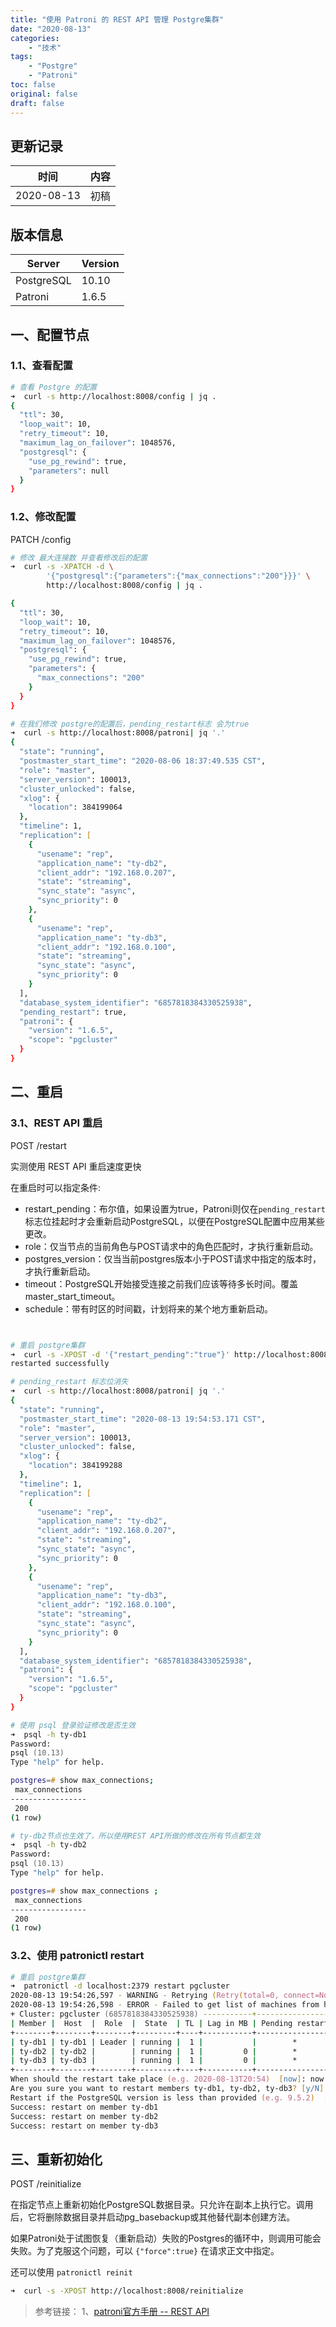 ```yaml
---
title: "使用 Patroni 的 REST API 管理 Postgre集群"
date: "2020-08-13"
categories:
    - "技术"
tags:
    - "Postgre"
    - "Patroni"
toc: false
original: false
draft: false
---
```


## 更新记录

| 时间       | 内容 |
| ---------- | ---- |
| 2020-08-13 | 初稿 |

## 版本信息

| Server     | Version |
| ---------- | ------- |
| PostgreSQL | 10.10   |
| Patroni    | 1.6.5   |

## 一、配置节点

### 1.1、查看配置

``` zsh
# 查看 Postgre 的配置
➜  curl -s http://localhost:8008/config | jq .
{
  "ttl": 30,
  "loop_wait": 10,
  "retry_timeout": 10,
  "maximum_lag_on_failover": 1048576,
  "postgresql": {
    "use_pg_rewind": true,
    "parameters": null
  }
}
```

### 1.2、修改配置

PATCH /config

``` zsh
# 修改 最大连接数 并查看修改后的配置
➜  curl -s -XPATCH -d \
        '{"postgresql":{"parameters":{"max_connections":"200"}}}' \
        http://localhost:8008/config | jq .

{
  "ttl": 30,
  "loop_wait": 10,
  "retry_timeout": 10,
  "maximum_lag_on_failover": 1048576,
  "postgresql": {
    "use_pg_rewind": true,
    "parameters": {
      "max_connections": "200"
    }
  }
}

# 在我们修改 postgre的配置后，pending_restart标志 会为true
➜  curl -s http://localhost:8008/patroni| jq '.'
{
  "state": "running",
  "postmaster_start_time": "2020-08-06 18:37:49.535 CST",
  "role": "master",
  "server_version": 100013,
  "cluster_unlocked": false,
  "xlog": {
    "location": 384199064
  },
  "timeline": 1,
  "replication": [
    {
      "usename": "rep",
      "application_name": "ty-db2",
      "client_addr": "192.168.0.207",
      "state": "streaming",
      "sync_state": "async",
      "sync_priority": 0
    },
    {
      "usename": "rep",
      "application_name": "ty-db3",
      "client_addr": "192.168.0.100",
      "state": "streaming",
      "sync_state": "async",
      "sync_priority": 0
    }
  ],
  "database_system_identifier": "6857818384330525938",
  "pending_restart": true,
  "patroni": {
    "version": "1.6.5",
    "scope": "pgcluster"
  }
}
```

## 二、重启

### 3.1、REST API 重启

POST /restart

实测使用 REST API 重启速度更快

在重启时可以指定条件:

- restart_pending：布尔值，如果设置为true，Patroni则仅在`pending_restart`标志位挂起时才会重新启动PostgreSQL，以便在PostgreSQL配置中应用某些更改。
- role：仅当节点的当前角色与POST请求中的角色匹配时，才执行重新启动。
- postgres_version：仅当当前postgres版本小于POST请求中指定的版本时，才执行重新启动。
- timeout：PostgreSQL开始接受连接之前我们应该等待多长时间。覆盖master_start_timeout。
- schedule：带有时区的时间戳，计划将来的某个地方重新启动。

``` zsh


# 重启 postgre集群
➜  curl -s -XPOST -d '{"restart_pending":"true"}' http://localhost:8008/restart
restarted successfully

# pending_restart 标志位消失
➜  curl -s http://localhost:8008/patroni| jq '.'
{
  "state": "running",
  "postmaster_start_time": "2020-08-13 19:54:53.171 CST",
  "role": "master",
  "server_version": 100013,
  "cluster_unlocked": false,
  "xlog": {
    "location": 384199288
  },
  "timeline": 1,
  "replication": [
    {
      "usename": "rep",
      "application_name": "ty-db2",
      "client_addr": "192.168.0.207",
      "state": "streaming",
      "sync_state": "async",
      "sync_priority": 0
    },
    {
      "usename": "rep",
      "application_name": "ty-db3",
      "client_addr": "192.168.0.100",
      "state": "streaming",
      "sync_state": "async",
      "sync_priority": 0
    }
  ],
  "database_system_identifier": "6857818384330525938",
  "patroni": {
    "version": "1.6.5",
    "scope": "pgcluster"
  }
}

# 使用 psql 登录验证修改是否生效
➜  psql -h ty-db1
Password:
psql (10.13)
Type "help" for help.

postgres=# show max_connections;
 max_connections
-----------------
 200
(1 row)

# ty-db2节点也生效了，所以使用REST API所做的修改在所有节点都生效
➜  psql -h ty-db2
Password:
psql (10.13)
Type "help" for help.

postgres=# show max_connections ;
 max_connections
-----------------
 200
(1 row)
```

### 3.2、使用 patronictl restart

``` zsh
# 重启 postgre集群
➜  patronictl -d localhost:2379 restart pgcluster
2020-08-13 19:54:26,597 - WARNING - Retrying (Retry(total=0, connect=None, read=None, redirect=0, status=None)) after connection broken by 'NewConnectionError('<urllib3.connection.HTTPConnection object at 0x7f0357b8a3c8>: Failed to establish a new connection: [Errno 111] Connection refused',)': /v2/machines
2020-08-13 19:54:26,598 - ERROR - Failed to get list of machines from http://[::1]:2379/v2: MaxRetryError("HTTPConnectionPool(host='::1', port=2379): Max retries exceeded with url: /v2/machines (Caused by NewConnectionError('<urllib3.connection.HTTPConnection object at 0x7f0357b8a860>: Failed to establish a new connection: [Errno 111] Connection refused',))",)
+ Cluster: pgcluster (6857818384330525938) -----------+-----------------+
| Member |  Host  |  Role  |  State  | TL | Lag in MB | Pending restart |
+--------+--------+--------+---------+----+-----------+-----------------+
| ty-db1 | ty-db1 | Leader | running |  1 |           |        *        |
| ty-db2 | ty-db2 |        | running |  1 |         0 |        *        |
| ty-db3 | ty-db3 |        | running |  1 |         0 |        *        |
+--------+--------+--------+---------+----+-----------+-----------------+
When should the restart take place (e.g. 2020-08-13T20:54)  [now]: now
Are you sure you want to restart members ty-db1, ty-db2, ty-db3? [y/N]: y
Restart if the PostgreSQL version is less than provided (e.g. 9.5.2)  []:
Success: restart on member ty-db1
Success: restart on member ty-db2
Success: restart on member ty-db3
```

## 三、重新初始化

POST /reinitialize

在指定节点上重新初始化PostgreSQL数据目录。只允许在副本上执行它。调用后，它将删除数据目录并启动pg_basebackup或其他替代副本创建方法。

如果Patroni处于试图恢复（重新启动）失败的Postgres的循环中，则调用可能会失败。为了克服这个问题，可以 `{"force":true}` 在请求正文中指定。

还可以使用 `patronictl reinit`

``` zsh
➜  curl -s -XPOST http://localhost:8008/reinitialize
```

> 参考链接：
> 1、[patroni官方手册 -- REST API](https://patroni.readthedocs.io/en/latest/rest_api.html)  
>